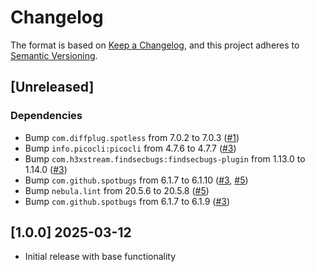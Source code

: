 # Changelog

The format is based on [Keep a Changelog](https://keepachangelog.com/en/1.0.0/),
and this project adheres to [Semantic Versioning](https://semver.org/spec/v2.0.0.html).

## [Unreleased]

### Dependencies
- Bump `com.diffplug.spotless` from 7.0.2 to 7.0.3 ([#1](https://github.com/ebsnet/KeyGenFIPS/pull/1))
- Bump `info.picocli:picocli` from 4.7.6 to 4.7.7 ([#3](https://github.com/ebsnet/KeyGenFIPS/pull/3))
- Bump `com.h3xstream.findsecbugs:findsecbugs-plugin` from 1.13.0 to 1.14.0 ([#3](https://github.com/ebsnet/KeyGenFIPS/pull/3))
- Bump `com.github.spotbugs` from 6.1.7 to 6.1.10 ([#3](https://github.com/ebsnet/KeyGenFIPS/pull/3), [#5](https://github.com/ebsnet/KeyGenFIPS/pull/5))
- Bump `nebula.lint` from 20.5.6 to 20.5.8 ([#5](https://github.com/ebsnet/KeyGenFIPS/pull/5))
- Bump `com.github.spotbugs` from 6.1.7 to 6.1.9 ([#3](https://github.com/ebsnet/KeyGenFIPS/pull/3))

## [1.0.0] 2025-03-12

- Initial release with base functionality
